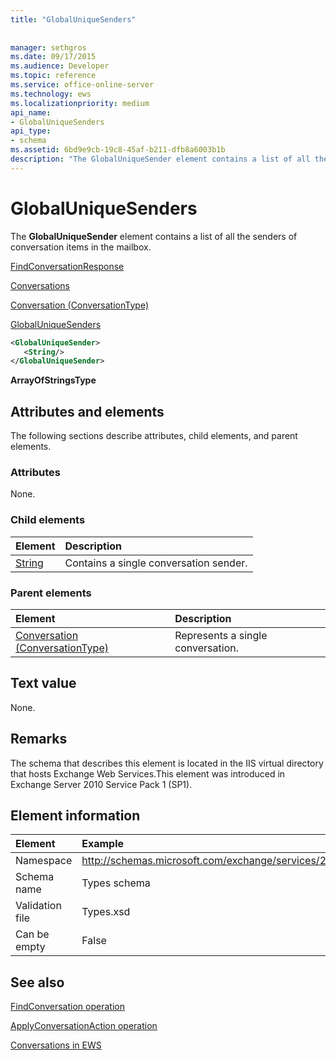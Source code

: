 ```yaml
---
title: "GlobalUniqueSenders"
 
 
manager: sethgros
ms.date: 09/17/2015
ms.audience: Developer
ms.topic: reference
ms.service: office-online-server
ms.technology: ews
ms.localizationpriority: medium
api_name:
- GlobalUniqueSenders
api_type:
- schema
ms.assetid: 6bd9e9cb-19c8-45af-b211-dfb8a6003b1b
description: "The GlobalUniqueSender element contains a list of all the senders of conversation items in the mailbox."
---
```


# GlobalUniqueSenders

The **GlobalUniqueSender** element contains a list of all the senders of conversation items in the mailbox. 
  
[FindConversationResponse](findconversationresponse.md)
  
[Conversations](conversations-ex15websvcsotherref.md)
  
[Conversation (ConversationType)](conversation-conversationtype.md)
  
[GlobalUniqueSenders](globaluniquesenders.md)
  
```XML
<GlobalUniqueSender>
   <String/>
</GlobalUniqueSender>
```

 **ArrayOfStringsType**
## Attributes and elements

The following sections describe attributes, child elements, and parent elements.
  
### Attributes

None.
  
### Child elements

|**Element**|**Description**|
|:-----|:-----|
|[String](string.md) <br/> |Contains a single conversation sender.  <br/> |
   
### Parent elements

|**Element**|**Description**|
|:-----|:-----|
|[Conversation (ConversationType)](conversation-conversationtype.md) <br/> |Represents a single conversation.  <br/> |
   
## Text value

None.
  
## Remarks

The schema that describes this element is located in the IIS virtual directory that hosts Exchange Web Services.This element was introduced in Exchange Server 2010 Service Pack 1 (SP1).
  
## Element information

| Element | Example |
|:-----|:-----|
|Namespace  <br/> |http://schemas.microsoft.com/exchange/services/2006/types  <br/> |
|Schema name  <br/> |Types schema  <br/> |
|Validation file  <br/> |Types.xsd  <br/> |
|Can be empty  <br/> |False  <br/> |
   
## See also



[FindConversation operation](findconversation-operation.md)
  
[ApplyConversationAction operation](applyconversationaction-operation.md)


[Conversations in EWS](https://msdn.microsoft.com/library/91e64629-db6c-4c94-9dcb-d386232e8467%28Office.15%29.aspx)

